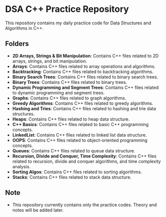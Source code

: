 # DSA C++ Practice Repository

This repository contains my daily practice code for Data Structures and Algorithms in C++.

## Folders

- **2D Arrays, Strings & Bit Manipulation**: Contains C++ files related to 2D arrays, strings, and bit manipulation.
- **Arrays**: Contains C++ files related to array operations and algorithms.
- **Backtracking**: Contains C++ files related to backtracking algorithms.
- **Binary Search Trees**: Contains C++ files related to binary search trees.
- **Binary Trees**: Contains C++ files related to binary trees.
- **Dynamic Programming and Segment Trees**: Contains C++ files related to dynamic programming and segment trees.
- **Graphs**: Contains C++ files related to graph algorithms.
- **Greedy Algorithms**: Contains C++ files related to greedy algorithms.
- **Hashing and Tries**: Contains C++ files related to hashing and trie data structures.
- **Heaps**: Contains C++ files related to heap data structure.
- **C++ Basics**: Contains C++ files related to basic C++ programming concepts.
- **LinkedList**: Contains C++ files related to linked list data structure.
- **OOPS**: Contains C++ files related to object-oriented programming concepts.
- **Queues**: Contains C++ files related to queue data structure.
- **Recursion, Divide and Conquer, Time Complexity**: Contains C++ files related to recursion, divide and conquer algorithms, and time complexity analysis.
- **Sorting Algos**: Contains C++ files related to sorting algorithms.
- **Stacks**: Contains C++ files related to stack data structure.

## Note
- This repository currently contains only the practice codes. Theory and notes will be added later.
